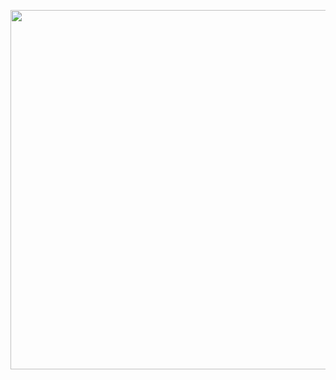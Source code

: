 <p align="center">
<img width="766" height="575" src="https://i.postimg.cc/K8tnJs3q/Untitled101-20230910165956.png"> 
